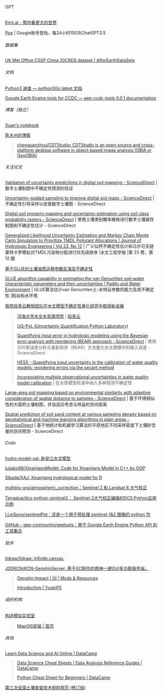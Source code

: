 
###### GPT

[Kimi.ai - 帮你看更大的世界](https://kimi.moonshot.cn/)

[Poe](https://poe.com/) | Google账号登陆，每24小时150次ChatGPT3.5

###### 数据集

[UK Met Office CSSP China 20CRDS dataset | AIforEarthDataSets](https://microsoft.github.io/AIforEarthDataSets/data/uk-met-20crds.html)

###### 文档

[Python3 速查 — python3Go latest 文档](https://python3go.readthedocs.io/zh/latest/index.html)

[Google Earth Engine tools for CCDC — gee-ccdc-tools 0.0.1 documentation](https://gee-ccdc-tools.readthedocs.io/en/latest/index.html)

###### 博客（独立）

[Xuan's notebook](https://xuanblo.github.io/)

[陈关州的博客](https://www.chenguanzhou.com/)

> [chenguanzhou/CDTStudio: CDTStudio is an open-source and cross-platform desktop software in object-based image analysis (OBIA or GeoOBIA)](https://github.com/chenguanzhou/CDTStudio)

###### 关注论文

[Validation of uncertainty predictions in digital soil mapping - ScienceDirect](https://www.sciencedirect.com/science/article/pii/S0016706123002628) | 数字土壤制图中不确定性预测的验证

[Uncertainty-guided sampling to improve digital soil maps - ScienceDirect](https://www.sciencedirect.com/science/article/pii/S0341816217300401) | 不确定性引导采样以改善数字土壤图 - ScienceDirect

[Digital soil property mapping and uncertainty estimation using soil class probability rasters - ScienceDirect](https://www.sciencedirect.com/science/article/pii/S0016706114003413) | 使用土壤类别概率栅格进行数字土壤属性制图和不确定性估计 - ScienceDirect

[Generalized Likelihood Uncertainty Estimation and Markov Chain Monte Carlo Simulation to Prioritize TMDL Pollutant Allocations | Journal of Hydrologic Engineering | Vol 23, No 12](https://ascelibrary.org/doi/10.1061/%28ASCE%29HE.1943-5584.0001720) | 广义似然不确定性估计和马尔可夫链蒙特卡罗模拟对TMDL污染物分配进行优先级排序 |水文工程学报 |第 23 卷，第 12 期

[基于GLUE的土壤溶质运移参数反演及不确定性](http://pedologica.issas.ac.cn/html/trxb/2018/5/trxb201801090022.htm)

[GLUE algorithm capability in estimating the van Genuchten soil–water characteristic parameters and their uncertainties | Paddy and Water Environment](https://link.springer.com/article/10.1007/s10333-021-00886-z) | GLUE算法估计van Genuchten土-水特征参数的能力及其不确定性 |稻谷和水环境

[我院段青云教授团队在水文模型不确定性量化研究中取得新进展](https://shxy.hhu.edu.cn/_t172/2022/1102/c3465a249904/page.htm)

> [河海大学水文水资源学院](https://jszy.hhu.edu.cn/dqy/) | [段青云](https://shxy.hhu.edu.cn/2019/0904/c12296a195177/page.htm)
>
> [UQ-PyL (Uncertainty Quantification Python Laboratory)](http://www.uq-pyl.com/)
>
> [Quantifying input error in hydrologic modeling using the Bayesian error analysis with reordering (BEAR) approach - ScienceDirect](https://www.sciencedirect.com/science/article/pii/S0022169421002493) | 使用贝叶斯误差分析与重新排序（BEAR）方法量化水文建模中的输入误差 - ScienceDirect
>
> [HESS - Quantifying input uncertainty in the calibration of water quality models: reordering errors via the secant method](https://hess.copernicus.org/articles/26/1203/2022/)
>
> [Incorporating multiple observational uncertainties in water quality model calibration](https://onlinelibrary.wiley.com/doi/10.1002/hyp.14452) | 在水质模型校准中纳入多种观测不确定性

[Large-area soil mapping based on environmental similarity with adaptive consideration of spatial distance to samples - ScienceDirect](https://www.sciencedirect.com/science/article/pii/S0016706123003609) | 基于环境相似性的大面积土壤制图，并自适应考虑与样品的空间距离

[Spatial prediction of soil sand content at various sampling density based on geostatistical and machine learning algorithms in plain areas - ScienceDirect](https://www.sciencedirect.com/science/article/pii/S034181622300663X) | 基于地统计和机器学习算法的平原地区不同采样密度下土壤砂含量的空间预测 - ScienceDirect

###### Code

[hydro-model-xaj: 新安江水文模型](https://gitee.com/hust_wuwei/hydro-model-xaj)

[lujiabo98/XinanjiangModel: Code for Xinanjiang Model in C++ by OOP](https://github.com/lujiabo98/XinanjiangModel)

[Sibada/XAJ: Xinanjiang hydrological model for R](https://github.com/Sibada/XAJ/)

[multiply-org/atmospheric_correction：Sentinel 2 和 Landsat 8 大气校正](https://github.com/multiply-org/atmospheric_correction)

[Terradue/dcs-python-sentinel2： Sentinel-2大气校正编辑的DCS Python应用示例](https://github.com/Terradue/dcs-python-sentinel2)

[LLeiSong/sentinelPot：这是一个用于预处理 sentinel-1&2 图像的 python 包](https://github.com/LLeiSong/sentinelPot)

[GitHub - gee-community/geetools：用于 Google Earth Engine Python API 的工具集合](https://github.com/gee-community/geetools)

###### 软件

[tldraw/tldraw: Infinite canvas.](https://github.com/tldraw/tldraw)

[JDDKCN/KCN-GenshinServer: 基于GC制作的原神一键GUI多功能服务端。](https://github.com/JDDKCN/KCN-GenshinServer)

> [Genshin Impact | GI | Mods & Resources](https://gamebanana.com/games/8552)
>
> [Introduction | YuukiPS](https://doc.yuuki.me/docs/intro)

###### 组织机构

[构造模拟实验室](https://geovbox.com/)

> [MapGIS安装 | 首页](https://mapgis.geovbox.com/docs/install/)

###### 其他

[Learn Data Science and AI Online | DataCamp](https://www.datacamp.com/)

> [Data Science Cheat Sheets | Data Analysis Reference Guides | DataCamp](https://www.datacamp.com/cheat-sheet)
>
> [Python Cheat Sheet for Beginners | DataCamp](https://www.datacamp.com/cheat-sheet/getting-started-with-python-cheat-sheet)

[第三次全国土壤普查技术规程规范 (修订版) ](https://forestcollection.lanzout.com/icMWe1rsk82h)